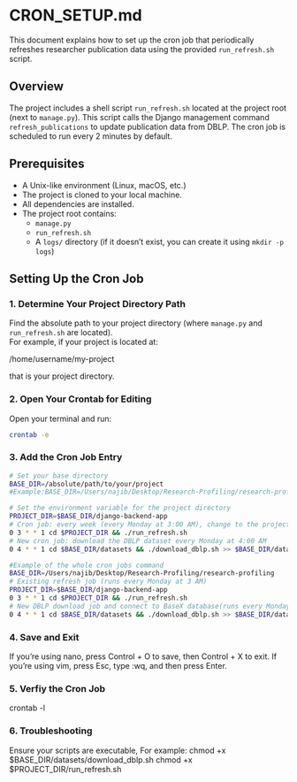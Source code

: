 # CRON_SETUP.md

This document explains how to set up the cron job that periodically refreshes researcher publication data using the provided `run_refresh.sh` script.

## Overview

The project includes a shell script `run_refresh.sh` located at the project root (next to `manage.py`). This script calls the Django management command `refresh_publications` to update publication data from DBLP. The cron job is scheduled to run every 2 minutes by default.

## Prerequisites

- A Unix-like environment (Linux, macOS, etc.)
- The project is cloned to your local machine.
- All dependencies are installed.
- The project root contains:
  - `manage.py`
  - `run_refresh.sh`
  - A `logs/` directory (if it doesn’t exist, you can create it using `mkdir -p logs`)

## Setting Up the Cron Job

### 1. Determine Your Project Directory Path

Find the absolute path to your project directory (where `manage.py` and `run_refresh.sh` are located).  
For example, if your project is located at: 

/home/username/my-project 

that is your project directory.

### 2. Open Your Crontab for Editing

Open your terminal and run:
```bash
crontab -e 
```



### 3. Add the Cron Job Entry
```bash
# Set your base directory
BASE_DIR=/absolute/path/to/your/project
#Example:BASE_DIR=/Users/najib/Desktop/Research-Profiling/research-profiling

# Set the environment variable for the project directory
PROJECT_DIR=$BASE_DIR/django-backend-app
# Cron job: every week (every Monday at 3:00 AM), change to the project directory and run the refresh script
0 3 * * 1 cd $PROJECT_DIR && ./run_refresh.sh
# New cron job: download the DBLP dataset every Monday at 4:00 AM
0 4 * * 1 cd $BASE_DIR/datasets && ./download_dblp.sh >> $BASE_DIR/datasets/dblp_download.log 2>&1

#Example of the whole cron jobs command 
BASE_DIR=/Users/najib/Desktop/Research-Profiling/research-profiling
# Existing refresh job (runs every Monday at 3 AM)
PROJECT_DIR=$BASE_DIR/django-backend-app
0 3 * * 1 cd $PROJECT_DIR && ./run_refresh.sh
# New DBLP download job and connect to BaseX database(runs every Monday at 4 AM)
0 4 * * 1 cd $BASE_DIR/datasets && ./download_dblp.sh >> $BASE_DIR/datasets/dblp_download.log 2>&1
```

### 4. Save and Exit

If you’re using nano, press Control + O to save, then Control + X to exit.
If you’re using vim, press Esc, type :wq, and then press Enter.


### 5. Verfiy the Cron Job
crontab -l


### 6. Troubleshooting
Ensure your scripts are executable, For example: 
chmod +x $BASE_DIR/datasets/download_dblp.sh
chmod +x $PROJECT_DIR/run_refresh.sh
